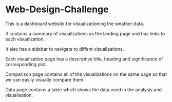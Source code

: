 # Web-Design-Challenge
This is a dashboard website for visualizationing the weather data.

It contains a summary of visualizations as the landing page and has links to each visualization.

It also has a sidebar to navigate to diffent visualizations. 

Each visualisation page has a descriptive title, heading and significance of corresponding plot.

Comparison page contains all of the visualizations on the same page so that we can easily visually compare them.

Data page contains a table which shows the data used in the analysis and visualisation.


